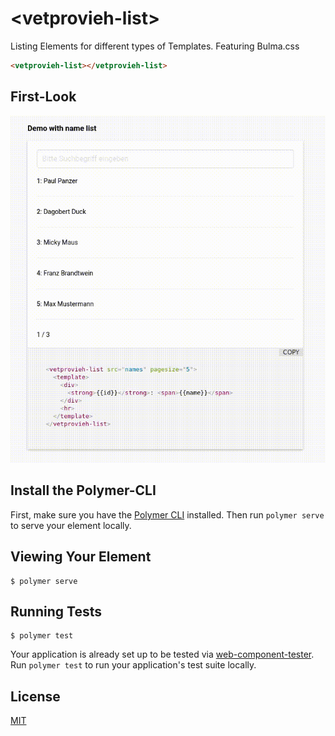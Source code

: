 # \<vetprovieh-list\>

Listing Elements for different types of Templates. Featuring Bulma.css

<!-- 
  The next comment block is used by webcomponents.org to enable inline demo.
  Visit https://www.webcomponents.org/publish for more details.
-->
<!--
```
<custom-element-demo>
  <template>
    <script src="../webcomponentsjs/webcomponents-loader.js"></script>
    <link rel="import" href="vetprovieh-list.html">
    <next-code-block></next-code-block>
  </template>
</custom-element-demo>
```
-->
```html
<vetprovieh-list></vetprovieh-list>
```

## First-Look

![alt text](preview.gif)

## Install the Polymer-CLI

First, make sure you have the [Polymer CLI](https://www.npmjs.com/package/polymer-cli) installed. Then run `polymer serve` to serve your element locally.

## Viewing Your Element

```
$ polymer serve
```

## Running Tests

```
$ polymer test
```

Your application is already set up to be tested via [web-component-tester](https://github.com/Polymer/web-component-tester). Run `polymer test` to run your application's test suite locally.

## License

[MIT](https://opensource.org/licenses/MIT)